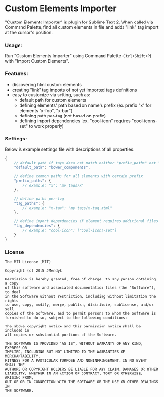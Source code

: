 # Custom Elements Importer
"Custom Elements Importer" is plugin for Sublime Text 2. When called via Command Palette, find all custom elements in file and adds "link" tag import at the cursor's position.

### Usage:
Run "Custom Elements Importer" using Command Palette (`Ctrl+Shift+P`) with "Import Custom Elements".

### Features:
- discovering html custom elements
- creating "link" tag imports of not yet imported tags definitions
- easy to customize via setting, such as:
  - default path for custom elements
  - defining elements' path based on name's prefix (ex. prefix "x" for elements "x-foo", "x-bar")
  - defining path per-tag (not based on prefix)
  - defining import dependencies (ex. "cool-icon" requires "cool-icons-set" to work properly)

### Settings:
Below is example settings file with descriptions of all properties.
```javascript
{
	// default path if tags does not match neither "prefix_paths" not "tag_paths"
	"default_path": "bower_components",

	// define common paths for all elements with certain prefix
	"prefix_paths": {
		// example: "x": "my_tags/x"
	},

	// define paths per-tag
	"tag_paths": {
		// example: "x-tag": "my_tags/x-tag.html"
	},

	// define import dependencies if element requires additional files
	"tag_dependencies": {
		// example: "cool-icon": ["cool-icons-set"] 
	}
}
```

### License
```
The MIT License (MIT)

Copyright (c) 2015 JMendyk

Permission is hereby granted, free of charge, to any person obtaining a copy
of this software and associated documentation files (the "Software"), to deal
in the Software without restriction, including without limitation the rights
to use, copy, modify, merge, publish, distribute, sublicense, and/or sell
copies of the Software, and to permit persons to whom the Software is
furnished to do so, subject to the following conditions:

The above copyright notice and this permission notice shall be included in
all copies or substantial portions of the Software.

THE SOFTWARE IS PROVIDED "AS IS", WITHOUT WARRANTY OF ANY KIND, EXPRESS OR
IMPLIED, INCLUDING BUT NOT LIMITED TO THE WARRANTIES OF MERCHANTABILITY,
FITNESS FOR A PARTICULAR PURPOSE AND NONINFRINGEMENT. IN NO EVENT SHALL THE
AUTHORS OR COPYRIGHT HOLDERS BE LIABLE FOR ANY CLAIM, DAMAGES OR OTHER
LIABILITY, WHETHER IN AN ACTION OF CONTRACT, TORT OR OTHERWISE, ARISING FROM,
OUT OF OR IN CONNECTION WITH THE SOFTWARE OR THE USE OR OTHER DEALINGS IN
THE SOFTWARE.
```
